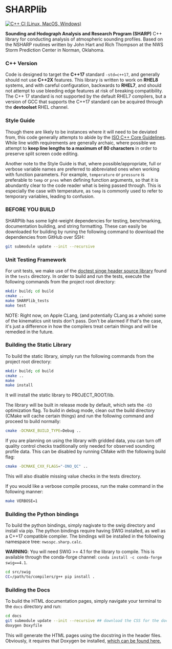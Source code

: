 # SHARPlib
[![C++ CI (Linux, MacOS, Windows)](https://github.com/keltonhalbert/SHARPlib/actions/workflows/cmake.yml/badge.svg)](https://github.com/keltonhalbert/SHARPlib/actions/workflows/cmake.yml)


**Sounding and Hodograph Analysis and Research Program (SHARP)** C++ library for conducting analysis of atmospheric sounding profiles. Based on the NSHARP routines written by John Hart and Rich Thompson at the NWS Storm Prediction Center in Norman, Oklahoma. 

### C++ Version
Code is designed to target the **C++17** standard `-std=c++17`, and generally should not use **C++2X** features. This library is written to work on **RHEL8** systems, and with careful configuration, backwards to **RHEL7**, and should not attempt to use bleeding edge features at risk of breaking compatibility. The C++ 17 standard is not supported by the default RHEL7 compilers, but a version of GCC that supports the C++17 standard can be acquired through the **__devtoolset__** RHEL channel. 

### Style Guide
Though there are likely to be instances where it will need to be deviated from, this code generally attempts to abide by the [ISO C++ Core Guidelines](https://isocpp.github.io/CppCoreGuidelines/CppCoreGuidelines). While line width requirements are generally archaic, where possible we attempt to __keep line lengths to a maximum of 80 characters__ in order to preserve split screen code editing.  

Another note to the Style Guide is that, where possible/appropriate, full or verbose variable names are preferred to abbreviated ones when working with function parameters. For example, `temperature` or `pressure` is preferable to `temp` or `pres` when defining function arguments, so that it is abundantly clear to the code reader what is being passed through. This is especially the case with temperature, as `temp` is commonly used to refer to temporary variables, leading to confusion. 

### BEFORE YOU BUILD
SHARPlib has some light-weight dependencies for testing, benchmarking, documentation building, and string formatting. These can easily be downloaded for building by runing the following command to download the dependencies from GitHub over SSH:
```bash
git submodule update --init --recursive 
```

### Unit Testing Framework
For unit tests, we make use of the [doctest singe header source library](https://github.com/doctest/doctest) found in the `tests` directory. In order to build and run the tests, execute the following commands from the project root directory:
```bash
mkdir build; cd build
cmake ..
make SHARPlib_tests
make test
```
NOTE: Right now, on Apple CLang, (and potentially CLang as a whole) some of the kinematics unit tests don't pass. Don't be alarmed if that's the case, it's just a difference in how the compilers treat certain things and will be remedied in the future. 

### Building the Static Library
To build the static library, simply run the following commands from the project root directory:
```bash
mkdir build; cd build
cmake .. 
make
make install
```
It will install the static library to PROJECT_ROOT/lib.

The library will be built in release mode by default, which sets the `-O3` optimization flag. To build in debug mode, clean out the build directory (CMake will cache certain things) and run the following command and proceed to build normally:
```bash
cmake -DCMAKE_BUILD_TYPE=Debug ..
```

If you are planning on using the library with gridded data, you can turn off quality control checks traditionally only needed for observed sounding profile data. This can be disabled by running CMake with the following build flag:
```bash
cmake -DCMAKE_CXX_FLAGS="-DNO_QC" ..
```
This will also disable missing value checks in the tests directory.

If you would like a verbose compile process, run the make command in the following manner:
```bash
make VERBOSE=1
```

### Building the Python bindings
To build the python bindings, simply nagivate to the swig directory and install via pip. The python bindings require having SWIG installed, as well as a C++17 compatible compiler. The bindings will be installed in the following namespace tree: ```nwsspc.sharp.calc```.

**WARNING**: You will need SWIG >= 4.1 for the library to compile. This is available through the conda-forge channel: ```conda install -c conda-forge swig==4.1```.
```bash
cd src/swig
CC=/path/to/compilers/g++ pip install .
```


### Building the Docs
To build the HTML documentation pages, simply navigate your terminal to the `docs` directory and run:

```bash
cd docs
git submodule update --init --recursive ## download the CSS for the documentation
doxygen Doxyfile
```

This will generate the HTML pages using the docstring in the header files. Obviously, it requires that Doxygen be installed, [which can be found here.](https://doxygen.nl/) 

